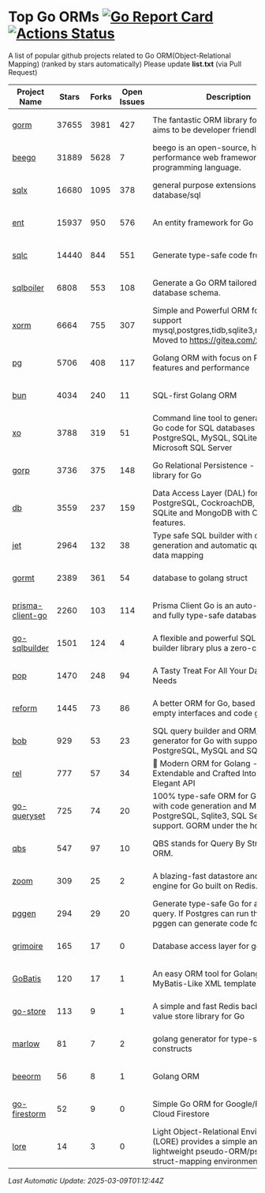 # Top Go ORMs [![Go Report Card](https://goreportcard.com/badge/github.com/d-tsuji/awesome-go-orms)](https://goreportcard.com/report/github.com/d-tsuji/awesome-go-orms) [![Actions Status](https://github.com/d-tsuji/awesome-go-orms/workflows/CI/badge.svg)](https://github.com/d-tsuji/awesome-go-orms/actions)
A list of popular github projects related to Go ORM(Object-Relational Mapping) (ranked by stars automatically)
Please update **list.txt** (via Pull Request)

| Project Name | Stars | Forks | Open Issues | Description | Last Update |
| ------------ | ----- | ----- | ----------- | ----------- | ----------- |
| [gorm](https://github.com/go-gorm/gorm) | 37655 | 3981 | 427 | The fantastic ORM library for Golang, aims to be developer friendly | 2025-03-08 14:49:59 |
| [beego](https://github.com/beego/beego) | 31889 | 5628 | 7 | beego is an open-source, high-performance web framework for the Go programming language. | 2025-03-08 16:02:04 |
| [sqlx](https://github.com/jmoiron/sqlx) | 16680 | 1095 | 378 | general purpose extensions to golang's database/sql | 2025-03-08 18:53:10 |
| [ent](https://github.com/ent/ent) | 15937 | 950 | 576 | An entity framework for Go | 2025-03-08 15:25:25 |
| [sqlc](https://github.com/sqlc-dev/sqlc) | 14440 | 844 | 551 | Generate type-safe code from SQL | 2025-03-08 23:20:40 |
| [sqlboiler](https://github.com/volatiletech/sqlboiler) | 6808 | 553 | 108 | Generate a Go ORM tailored to your database schema. | 2025-03-08 19:39:03 |
| [xorm](https://github.com/go-xorm/xorm) | 6664 | 755 | 307 | Simple and Powerful ORM for Go, support mysql,postgres,tidb,sqlite3,mssql,oracle, Moved to https://gitea.com/xorm/xorm | 2025-02-19 01:09:04 |
| [pg](https://github.com/go-pg/pg) | 5706 | 408 | 117 | Golang ORM with focus on PostgreSQL features and performance | 2025-03-06 15:49:05 |
| [bun](https://github.com/uptrace/bun) | 4034 | 240 | 11 | SQL-first Golang ORM | 2025-03-08 18:02:55 |
| [xo](https://github.com/xo/xo) | 3788 | 319 | 51 | Command line tool to generate idiomatic Go code for SQL databases supporting PostgreSQL, MySQL, SQLite, Oracle, and Microsoft SQL Server | 2025-03-08 18:37:27 |
| [gorp](https://github.com/go-gorp/gorp) | 3736 | 375 | 148 | Go Relational Persistence - an ORM-ish library for Go | 2025-03-04 11:03:35 |
| [db](https://github.com/upper/db) | 3559 | 237 | 159 | Data Access Layer (DAL) for PostgreSQL, CockroachDB, MySQL, SQLite and MongoDB with ORM-like features. | 2025-03-03 10:40:36 |
| [jet](https://github.com/go-jet/jet) | 2964 | 132 | 38 | Type safe SQL builder with code generation and automatic query result data mapping | 2025-03-08 18:29:07 |
| [gormt](https://github.com/xxjwxc/gormt) | 2389 | 361 | 54 | database to golang struct | 2025-03-07 01:43:45 |
| [prisma-client-go](https://github.com/steebchen/prisma-client-go) | 2260 | 103 | 114 | Prisma Client Go is an auto-generated and fully type-safe database client | 2025-03-08 10:07:26 |
| [go-sqlbuilder](https://github.com/huandu/go-sqlbuilder) | 1501 | 124 | 4 | A flexible and powerful SQL string builder library plus a zero-config ORM. | 2025-03-07 04:02:44 |
| [pop](https://github.com/gobuffalo/pop) | 1470 | 248 | 94 | A Tasty Treat For All Your Database Needs | 2025-03-04 10:16:47 |
| [reform](https://github.com/go-reform/reform) | 1445 | 73 | 86 | A better ORM for Go, based on non-empty interfaces and code generation. | 2025-02-19 03:06:57 |
| [bob](https://github.com/stephenafamo/bob) | 929 | 53 | 23 | SQL query builder and ORM/Factory generator for Go with support for PostgreSQL, MySQL and SQLite | 2025-03-08 16:02:40 |
| [rel](https://github.com/go-rel/rel) | 777 | 57 | 34 | :gem: Modern ORM for Golang - Testable, Extendable and Crafted Into a Clean and Elegant API | 2025-03-03 10:41:16 |
| [go-queryset](https://github.com/jirfag/go-queryset) | 725 | 74 | 20 | 100% type-safe ORM for Go (Golang) with code generation and MySQL, PostgreSQL, Sqlite3, SQL Server support. GORM under the hood. | 2025-02-23 21:49:08 |
| [qbs](https://github.com/coocood/qbs) | 547 | 97 | 10 | QBS stands for Query By Struct. A Go ORM. | 2025-01-02 13:34:20 |
| [zoom](https://github.com/albrow/zoom) | 309 | 25 | 2 | A blazing-fast datastore and querying engine for Go built on Redis. | 2025-02-26 03:35:22 |
| [pggen](https://github.com/jschaf/pggen) | 294 | 29 | 20 | Generate type-safe Go for any Postgres query. If Postgres can run the query, pggen can generate code for it. | 2025-03-06 13:02:01 |
| [grimoire](https://github.com/Fs02/grimoire) | 165 | 17 | 0 | Database access layer for golang | 2025-02-26 03:34:06 |
| [GoBatis](https://github.com/mei-rune/GoBatis) | 120 | 17 | 1 | An easy ORM tool for Golang, support MyBatis-Like XML template SQL | 2025-03-04 03:42:55 |
| [go-store](https://github.com/gosuri/go-store) | 113 | 9 | 1 | A simple and fast Redis backed key-value store library for Go | 2025-02-26 03:33:28 |
| [marlow](https://github.com/dadleyy/marlow) | 81 | 7 | 2 | golang generator for type-safe sql api constructs | 2024-09-26 21:16:01 |
| [beeorm](https://github.com/latolukasz/beeorm) | 56 | 8 | 1 | Golang ORM | 2025-01-10 21:08:58 |
| [go-firestorm](https://github.com/jschoedt/go-firestorm) | 52 | 9 | 0 | Simple Go ORM for Google/Firebase Cloud Firestore | 2024-09-04 05:56:37 |
| [lore](https://github.com/abrahambotros/lore) | 14 | 3 | 0 | Light Object-Relational Environment (LORE) provides a simple and lightweight pseudo-ORM/pseudo-struct-mapping environment for Go | 2023-09-25 08:03:17 |

*Last Automatic Update: 2025-03-09T01:12:44Z*